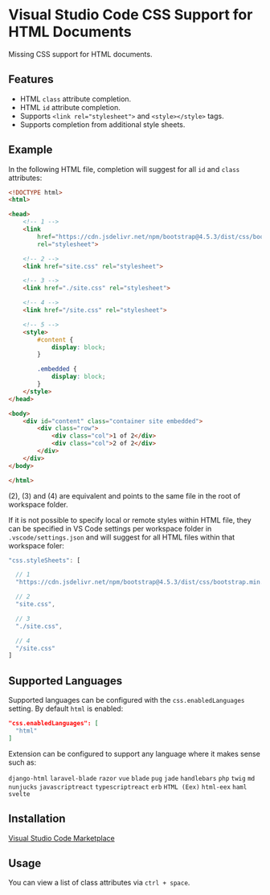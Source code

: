 # Visual Studio Code CSS Support for HTML Documents

Missing CSS support for HTML documents.

## Features

- HTML `class` attribute completion.
- HTML `id` attribute completion.
- Supports `<link rel="stylesheet">` and `<style></style>` tags.
- Supports completion from additional style sheets.

## Example

In the following HTML file, completion will suggest for all `id` and `class` attributes:

```html
<!DOCTYPE html>
<html>

<head>
    <!-- 1 -->
    <link
        href="https://cdn.jsdelivr.net/npm/bootstrap@4.5.3/dist/css/bootstrap.min.css"
        rel="stylesheet">

    <!-- 2 -->
    <link href="site.css" rel="stylesheet">

    <!-- 3 -->
    <link href="./site.css" rel="stylesheet">

    <!-- 4 -->
    <link href="/site.css" rel="stylesheet">

    <!-- 5 -->
    <style>
        #content {
            display: block;
        }

        .embedded {
            display: block;
        }
    </style>
</head>

<body>
    <div id="content" class="container site embedded">
        <div class="row">
            <div class="col">1 of 2</div>
            <div class="col">2 of 2</div>
        </div>
    </div>
</body>

</html>
```
(2), (3) and (4) are equivalent and points to the same file in the root of workspace folder.

If it is not possible to specify local or remote styles within HTML file, they can be specified in VS Code settings per workspace folder in `.vscode/settings.json` and will suggest for all HTML files within that workspace foler:

```js
"css.styleSheets": [

  // 1
  "https://cdn.jsdelivr.net/npm/bootstrap@4.5.3/dist/css/bootstrap.min.css",

  // 2
  "site.css",

  // 3
  "./site.css",

  // 4
  "/site.css"
]
```

## Supported Languages

Supported languages can be configured with the `css.enabledLanguages` setting. By default 
`html` is enabled:

```json
"css.enabledLanguages": [
  "html"
]
```

Extension can be configured to support any language where it makes sense such as:

`django-html` `laravel-blade` `razor` `vue` `blade` `pug` `jade` `handlebars` `php` `twig` 
`md` `nunjucks` `javascriptreact` `typescriptreact` `erb` `HTML (Eex)` `html-eex` `haml` `svelte`

## Installation

[Visual Studio Code Marketplace](https://marketplace.visualstudio.com/items?itemName=ecmel.vscode-html-css)

## Usage

You can view a list of class attributes via `ctrl + space`.
